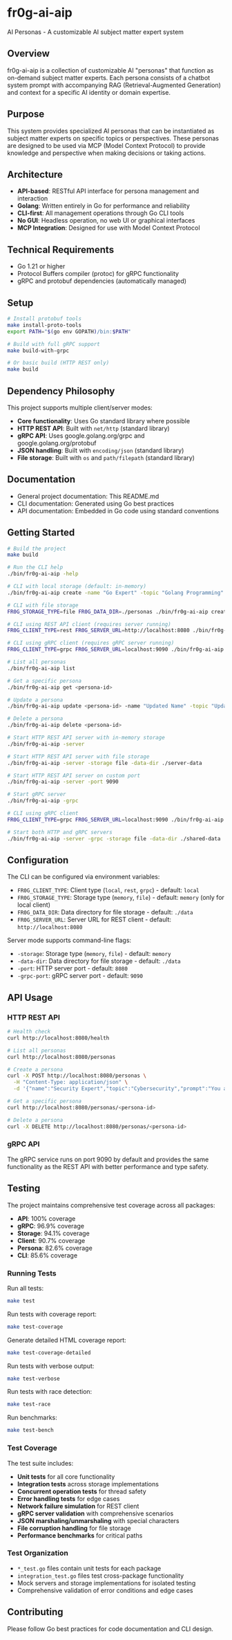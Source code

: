 # fr0g-ai-aip

AI Personas - A customizable AI subject matter expert system

## Overview

fr0g-ai-aip is a collection of customizable AI "personas" that function as on-demand subject matter experts. Each persona consists of a chatbot system prompt with accompanying RAG (Retrieval-Augmented Generation) and context for a specific AI identity or domain expertise.

## Purpose

This system provides specialized AI personas that can be instantiated as subject matter experts on specific topics or perspectives. These personas are designed to be used via MCP (Model Context Protocol) to provide knowledge and perspective when making decisions or taking actions.

## Architecture

- **API-based**: RESTful API interface for persona management and interaction
- **Golang**: Written entirely in Go for performance and reliability
- **CLI-first**: All management operations through Go CLI tools
- **No GUI**: Headless operation, no web UI or graphical interfaces
- **MCP Integration**: Designed for use with Model Context Protocol

## Technical Requirements

- Go 1.21 or higher
- Protocol Buffers compiler (protoc) for gRPC functionality
- gRPC and protobuf dependencies (automatically managed)

## Setup

```bash
# Install protobuf tools
make install-proto-tools
export PATH="$(go env GOPATH)/bin:$PATH"

# Build with full gRPC support
make build-with-grpc

# Or basic build (HTTP REST only)
make build
```

## Dependency Philosophy

This project supports multiple client/server modes:
- **Core functionality**: Uses Go standard library where possible
- **HTTP REST API**: Built with `net/http` (standard library)
- **gRPC API**: Uses google.golang.org/grpc and google.golang.org/protobuf
- **JSON handling**: Built with `encoding/json` (standard library)
- **File storage**: Built with `os` and `path/filepath` (standard library)

## Documentation

- General project documentation: This README.md
- CLI documentation: Generated using Go best practices
- API documentation: Embedded in Go code using standard conventions

## Getting Started

```bash
# Build the project
make build

# Run the CLI help
./bin/fr0g-ai-aip -help

# CLI with local storage (default: in-memory)
./bin/fr0g-ai-aip create -name "Go Expert" -topic "Golang Programming" -prompt "You are an expert Go programmer with deep knowledge of best practices, performance optimization, and modern Go development."

# CLI with file storage
FR0G_STORAGE_TYPE=file FR0G_DATA_DIR=./personas ./bin/fr0g-ai-aip create -name "Security Expert" -topic "Cybersecurity" -prompt "You are a cybersecurity expert."

# CLI using REST API client (requires server running)
FR0G_CLIENT_TYPE=rest FR0G_SERVER_URL=http://localhost:8080 ./bin/fr0g-ai-aip list

# CLI using gRPC client (requires gRPC server running)
FR0G_CLIENT_TYPE=grpc FR0G_SERVER_URL=localhost:9090 ./bin/fr0g-ai-aip list

# List all personas
./bin/fr0g-ai-aip list

# Get a specific persona
./bin/fr0g-ai-aip get <persona-id>

# Update a persona
./bin/fr0g-ai-aip update <persona-id> -name "Updated Name" -topic "Updated Topic"

# Delete a persona
./bin/fr0g-ai-aip delete <persona-id>

# Start HTTP REST API server with in-memory storage
./bin/fr0g-ai-aip -server

# Start HTTP REST API server with file storage
./bin/fr0g-ai-aip -server -storage file -data-dir ./server-data

# Start HTTP REST API server on custom port
./bin/fr0g-ai-aip -server -port 9090

# Start gRPC server
./bin/fr0g-ai-aip -grpc

# CLI using gRPC client
FR0G_CLIENT_TYPE=grpc FR0G_SERVER_URL=localhost:9090 ./bin/fr0g-ai-aip list

# Start both HTTP and gRPC servers
./bin/fr0g-ai-aip -server -grpc -storage file -data-dir ./shared-data
```

## Configuration

The CLI can be configured via environment variables:

- `FR0G_CLIENT_TYPE`: Client type (`local`, `rest`, `grpc`) - default: `local`
- `FR0G_STORAGE_TYPE`: Storage type (`memory`, `file`) - default: `memory` (only for local client)
- `FR0G_DATA_DIR`: Data directory for file storage - default: `./data`
- `FR0G_SERVER_URL`: Server URL for REST client - default: `http://localhost:8080`

Server mode supports command-line flags:

- `-storage`: Storage type (`memory`, `file`) - default: `memory`
- `-data-dir`: Data directory for file storage - default: `./data`
- `-port`: HTTP server port - default: `8080`
- `-grpc-port`: gRPC server port - default: `9090`

## API Usage

### HTTP REST API

```bash
# Health check
curl http://localhost:8080/health

# List all personas
curl http://localhost:8080/personas

# Create a persona
curl -X POST http://localhost:8080/personas \
  -H "Content-Type: application/json" \
  -d '{"name":"Security Expert","topic":"Cybersecurity","prompt":"You are a cybersecurity expert with extensive knowledge of threat analysis, security best practices, and incident response."}'

# Get a specific persona
curl http://localhost:8080/personas/<persona-id>

# Delete a persona
curl -X DELETE http://localhost:8080/personas/<persona-id>
```

### gRPC API

The gRPC service runs on port 9090 by default and provides the same functionality as the REST API with better performance and type safety.

## Testing

The project maintains comprehensive test coverage across all packages:

- **API**: 100% coverage
- **gRPC**: 96.9% coverage  
- **Storage**: 94.1% coverage
- **Client**: 90.7% coverage
- **Persona**: 82.6% coverage
- **CLI**: 85.6% coverage

### Running Tests

Run all tests:
```bash
make test
```

Run tests with coverage report:
```bash
make test-coverage
```

Generate detailed HTML coverage report:
```bash
make test-coverage-detailed
```

Run tests with verbose output:
```bash
make test-verbose
```

Run tests with race detection:
```bash
make test-race
```

Run benchmarks:
```bash
make test-bench
```

### Test Coverage

The test suite includes:

- **Unit tests** for all core functionality
- **Integration tests** across storage implementations
- **Concurrent operation tests** for thread safety
- **Error handling tests** for edge cases
- **Network failure simulation** for REST client
- **gRPC server validation** with comprehensive scenarios
- **JSON marshaling/unmarshaling** with special characters
- **File corruption handling** for file storage
- **Performance benchmarks** for critical paths

### Test Organization

- `*_test.go` files contain unit tests for each package
- `integration_test.go` files test cross-package functionality
- Mock servers and storage implementations for isolated testing
- Comprehensive validation of error conditions and edge cases

## Contributing

Please follow Go best practices for code documentation and CLI design.
